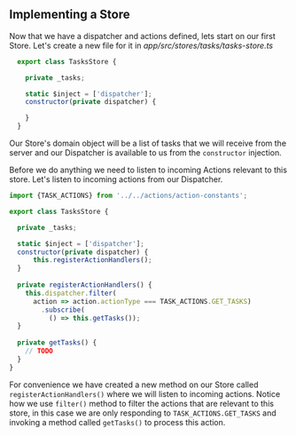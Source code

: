 ## Implementing a Store

Now that we have a dispatcher and actions defined, lets start on our first Store. Let's create a new file for it in *app/src/stores/tasks/tasks-store.ts*

```javascript
  export class TasksStore {

    private _tasks;

    static $inject = ['dispatcher'];
    constructor(private dispatcher) {

    }
  }
```

Our Store's domain object will be a list of tasks that we will receive from the server and our Dispatcher is available to us from the `constructor` injection.

Before we do anything we need to listen to incoming Actions relevant to this store. Let's listen to incoming actions from our Dispatcher.

```javascript
import {TASK_ACTIONS} from '../../actions/action-constants';

export class TasksStore {

  private _tasks;

  static $inject = ['dispatcher'];
  constructor(private dispatcher) {
      this.registerActionHandlers();
  }
  
  private registerActionHandlers() {
    this.dispatcher.filter(
      action => action.actionType === TASK_ACTIONS.GET_TASKS)
        .subscribe(
          () => this.getTasks());
  }
  
  private getTasks() {
    // TODO
  }
}
```

For convenience we have created a new method on our Store called `registerActionHandlers()` where we will listen to incoming actions.
Notice how we use `filter()` method to filter the actions that are relevant to this store, in this case we are only responding to `TASK_ACTIONS.GET_TASKS` and invoking a method called `getTasks()` to process this action.
